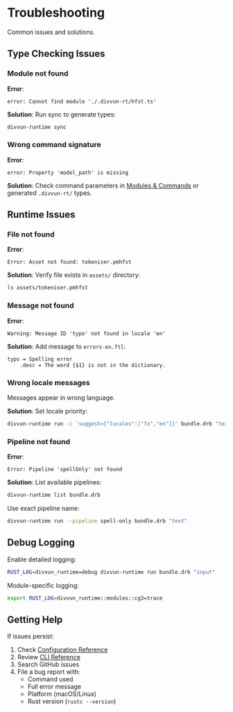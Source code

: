 # Troubleshooting

Common issues and solutions.

## Type Checking Issues

### Module not found

**Error**:
```
error: Cannot find module './.divvun-rt/hfst.ts'
```

**Solution**: Run sync to generate types:
```bash
divvun-runtime sync
```

### Wrong command signature

**Error**:
```
error: Property 'model_path' is missing
```

**Solution**: Check command parameters in [Modules & Commands](../modules.md) or generated `.divvun-rt/` types.

## Runtime Issues

### File not found

**Error**:
```
Error: Asset not found: tokeniser.pmhfst
```

**Solution**: Verify file exists in `assets/` directory:
```bash
ls assets/tokeniser.pmhfst
```

### Message not found

**Error**:
```
Warning: Message ID 'typo' not found in locale 'en'
```

**Solution**: Add message to `errors-en.ftl`:
```fluent
typo = Spelling error
    .desc = The word {$1} is not in the dictionary.
```

### Wrong locale messages

Messages appear in wrong language.

**Solution**: Set locale priority:
```bash
divvun-runtime run -c 'suggest={"locales":["fo","en"]}' bundle.drb "text"
```

### Pipeline not found

**Error**:
```
Error: Pipeline 'spellOnly' not found
```

**Solution**: List available pipelines:
```bash
divvun-runtime list bundle.drb
```

Use exact pipeline name:
```bash
divvun-runtime run --pipeline spell-only bundle.drb "text"
```

## Debug Logging

Enable detailed logging:

```bash
RUST_LOG=divvun_runtime=debug divvun-runtime run bundle.drb "input"
```

Module-specific logging:
```bash
export RUST_LOG=divvun_runtime::modules::cg3=trace
```

## Getting Help

If issues persist:

1. Check [Configuration Reference](./configuration.md)
2. Review [CLI Reference](../cli.md)
3. Search GitHub issues
4. File a bug report with:
   - Command used
   - Full error message
   - Platform (macOS/Linux)
   - Rust version (`rustc --version`)
